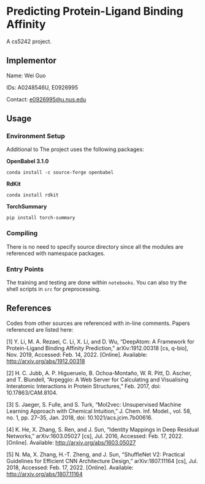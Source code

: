 # Predicting Protein-Ligand Binding Affinity
A cs5242 project.

## Implementor

Name: Wei Guo

IDs: A0248546U, E0926995

Contact: e0926995@u.nus.edu

## Usage

### Environment Setup
Additional to The project uses the following packages:

**OpenBabel 3.1.0**
```commandline
conda install -c source-forge openbabel
```
**RdKit**
```commandline
conda install rdkit
```

**TorchSummary**
```commandline
pip install torch-summary
```

### Compiling
There is no need to specify source directory since all the modules are referenced with namespace packages.

### Entry Points
The training and testing are done within `notebooks`. You can also try the shell scripts in `src` for preprocessing.

## References
Codes from other sources are referenced with in-line comments. Papers referenced are listed here:

[1] Y. Li, M. A. Rezaei, C. Li, X. Li, and D. Wu, “DeepAtom: A Framework for Protein-Ligand Binding Affinity Prediction,” arXiv:1912.00318 [cs, q-bio], Nov. 2019, Accessed: Feb. 14, 2022. [Online]. Available: http://arxiv.org/abs/1912.00318

[2] H. C. Jubb, A. P. Higueruelo, B. Ochoa-Montaño, W. R. Pitt, D. Ascher, and T. Blundell, “Arpeggio: A Web Server for Calculating and Visualising Interatomic Interactions in Protein Structures,” Feb. 2017, doi: 10.17863/CAM.8104.

[3] S. Jaeger, S. Fulle, and S. Turk, “Mol2vec: Unsupervised Machine Learning Approach with Chemical Intuition,” J. Chem. Inf. Model., vol. 58, no. 1, pp. 27–35, Jan. 2018, doi: 10.1021/acs.jcim.7b00616.

[4] K. He, X. Zhang, S. Ren, and J. Sun, “Identity Mappings in Deep Residual Networks,” arXiv:1603.05027 [cs], Jul. 2016, Accessed: Feb. 17, 2022. [Online]. Available: http://arxiv.org/abs/1603.05027

[5] N. Ma, X. Zhang, H.-T. Zheng, and J. Sun, “ShuffleNet V2: Practical Guidelines for Efficient CNN Architecture Design,” arXiv:1807.11164 [cs], Jul. 2018, Accessed: Feb. 17, 2022. [Online]. Available: http://arxiv.org/abs/1807.11164

